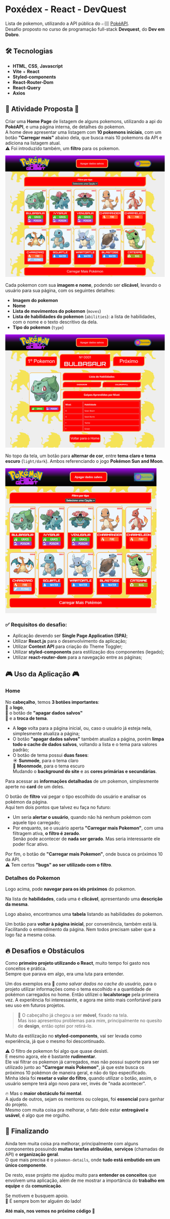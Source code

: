 # Poxédex - React - DevQuest

Lista de pokemon, utilizando a API pública do 👉🏽 <a href="https://pokeapi.co/" target="_blank">PokéAPI</a>.  
Desafio proposto no curso de programação full-stack **Devquest**, do **Dev em Dobro**.

## 🛠 Tecnologias

- **HTML**, **CSS**, **Javascript**
- **Vite** + **React**
- **Styled-components**
- **React-Router-Dom**
- **React-Query**
- **Axios**

## 🧩 Atividade Proposta 🧩

Criar uma **Home Page** de listagem de alguns pokemons, utilizando a api do **PokéAPI**, e uma página interna, de detalhes do pokemon.  
A home deve apresentar uma listagem com **10 pokemons iniciais**, com um botão **"Carregar mais"** abaixo dela, que busca mais 10 pokemons da API e adiciona na listagem atual.  
⚠️ Foi introduzido também, um **filtro** para os pokemon.

![Imagem da página Home](./src/assets/readme-images/home-page-pokedex.png 'Home da Poxedex')

Cada pokemon com sua **imagem e nome**, podendo ser **clicável**, levando o usuário para sua página, com os seguintes detalhes:

- **Imagem do pokemon**
- **Nome**
- **Lista de movimentos do pokemon** (`moves`)
- **Lista de habilidades do pokemon** (`abilities`): a lista de habilidades, com o nome e o texto descritivo da dela.
- **Tipo do pokemon** (`type`)

![Imagem dos detalhes dos Pokémon](./src/assets/readme-images/pokemon-details-page.png 'Página com os detalhes dos Pokémon')

No topo da tela, um botão para **alternar de cor**, entre **tema claro e tema escuro** (`light/dark`). Ambos referenciando o jogo **Pokémon Sun and Moon**.

![Mudança entre o modo claro e escuro](./src/assets/readme-images/modo-sol-lua.gif 'Mudança de modo entre sol e lua')

### ✅ Requisitos do desafio:

- Aplicação devendo ser **Single Page Application (SPA)**;
- Utilizar **React.js** para o desenvolvimento da aplicação;
- Utilizar **Context API** para criação do Theme Toggler;
- Utilizar **styled-components** para estilização dos componentes (legado);
- Utilizar **react-router-dom** para a navegação entre as páginas;

## 🎮 Uso da Aplicação 🎮

### Home

No **cabeçalho**, temos **3 botões importantes**:  
🔹 a **logo**,  
🔹 o botão de **"apagar dados salvos"**  
🔹 e a **troca de tema**.

- A **logo** volta para a página inicial, ou, caso o usuário já esteja nela, simplesmente atualiza a página;
- O botão **"apagar dados salvos"** também atualiza a página, porém **limpa todo o cache de dados salvos**, voltando a lista e o tema para valores padrão;
- O botão de tema possui **duas fases**:  
  ☀️ **Sunmode**, para o tema claro  
  🌙 **Moonmode**, para o tema escuro  
  Mudando o **background do site** e as **cores primárias e secundárias**.

Para acessar as **informações detalhadas** de um pokemon, simplesmente aperte no **card** de um deles.

O botão de **filtro** vai pegar o tipo escolhido do usuário e analisar os pokémon da página.  
Aqui tem dois pontos que talvez eu faça no futuro:
- Um seria **alertar o usuário**, quando não há nenhum pokémon com aquele tipo carregado;
- Por enquanto, se o usuário aperta **"Carregar mais Pokemon"**, com uma filtragem ativa, **o filtro é zerado**.  
  Senão pode acontecer de **nada ser gerado**. Mas seria interessante ele poder ficar ativo.

Por fim, o botão de **"Carregar mais Pokemon"**, onde busca os próximos 10 da API.  
⚠️ Tem certos **"bugs" ao ser utilizado com o filtro**.

### Detalhes do Pokemon

Logo acima, pode **navegar para os ids próximos** do pokemon.

Na lista de **habilidades**, cada uma é **clicável**, apresentando uma **descrição da mesma**.

Logo abaixo, encontramos uma **tabela** listando as habilidades do pokemon.

Um botão para **voltar à página inicial**, por conveniência, também está lá.  
Facilitando o entendimento da página. Nem todos precisam saber que a logo faz a mesma coisa.

## 🔥 Desafios e Obstáculos

Como **primeiro projeto utilizando o React**, muito tempo foi gasto nos conceitos e prática.  
Sempre que parava em algo, era uma luta para entender.

Um dos exemplos era 💾 *como salvar dados no cache do usuário*, para o projeto utilizar informações como o tema escolhido e a quantidade de pokémon carregados no home. Então utilizei o **localstorage** pela primeira vez. A experiência foi interessante, e agora me sinto mais confortável para seu uso em futuros projetos.

> 🔧 O cabeçalho já chegou a ser **móvel**, fixado na tela.  
> Mas isso apresentou problemas para mim, principalmente no quesito de **design**, então optei por retirá-lo.

Muito da estilização no **styled-components**, vai ser levada como experiência, já que o mesmo foi descontinuado.

⚠️ O filtro de pokemon foi algo que quase desisti.  
E mesmo agora, ele é bastante **rudimentar**.  
Ele vai filtrar os pokemon já carregados, mas não possui suporte para ser utilizado junto ao **"Carregar mais Pokemon"**, já que este busca os próximos 10 pokémon de maneira geral, e não do tipo especificado.  
Minha ideia foi **resetar o valor do filtro**, quando utilizar o botão, assim, o usuário sempre terá algo novo para ver, invés de "nada acontecer".

🔥 Mas o **maior obstáculo foi mental**.  
A ajuda de outros, sejam os mentores ou colegas, foi **essencial** para ganhar do projeto.  
Mesmo com muita coisa pra melhorar, o fato dele estar **entregável e usável**, é algo que me orgulho.

## 🦉 Finalizando

Ainda tem muita coisa pra melhorar, principalmente com alguns componentes possuindo **muitas tarefas atribuídas**, **serviços** (chamadas de API) e **organização geral**.  
O que mais precisa é o `pokemon-details`, onde **tudo está embutido em um único componente**.

De resto, esse projeto me ajudou muito para **entender os conceitos** que envolvem uma aplicação, além de me mostrar a importância do **trabalho em equipe** e da **comunicação**.

Se motivem e busquem apoio.  
💬 É sempre bom ter alguém do lado!

**Até mais, nos vemos no próximo código 🦉**
